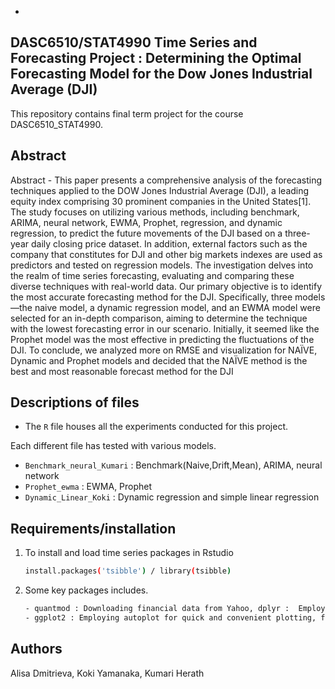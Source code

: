 -

## DASC6510/STAT4990 Time Series and Forecasting Project : Determining the Optimal Forecasting Model for the Dow Jones Industrial Average (DJI) 
This repository contains final term project for the course DASC6510_STAT4990. 


## Abstract  
Abstract - This paper presents a comprehensive analysis of the forecasting techniques applied to
the DOW Jones Industrial Average (DJI), a leading equity index comprising 30 prominent
companies in the United States[1]. The study focuses on utilizing various methods, including
benchmark, ARIMA, neural network, EWMA, Prophet, regression, and dynamic regression, to
predict the future movements of the DJI based on a three-year daily closing price dataset. In
addition, external factors such as the company that constitutes for DJI and other big markets
indexes are used as predictors and tested on regression models. The investigation delves into the
realm of time series forecasting, evaluating and comparing these diverse techniques with
real-world data. Our primary objective is to identify the most accurate forecasting method for the
DJI. Specifically, three models—the naive model, a dynamic regression model, and an EWMA
model were selected for an in-depth comparison, aiming to determine the technique with the
lowest forecasting error in our scenario. Initially, it seemed like the Prophet model was the most
effective in predicting the fluctuations of the DJI. To conclude, we analyzed more on RMSE and
visualization for NAÏVE, Dynamic and Prophet models and decided that the NAÏVE method is
the best and most reasonable forecast method for the DJI

## Descriptions of files 
- The `R` file houses all the experiments conducted for this project.

Each different file has tested with various models. 
- `Benchmark_neural_Kumari` : Benchmark(Naive,Drift,Mean), ARIMA, neural network
- `Prophet_ewma` : EWMA, Prophet
- `Dynamic_Linear_Koki` : Dynamic regression and simple linear regression 

## Requirements/installation 
1. To install and load time series packages in Rstudio 
   ```sh
   install.packages('tsibble') / library(tsibble) 
   ```
2. Some key packages includes.
   ```sh
   - quantmod : Downloading financial data from Yahoo, dplyr :  Employing the pipe operator (%>%) for seamless data manipulation,  tsibble:  Structuring and manipulating time series data efficiently.
   - ggplot2 : Employing autoplot for quick and convenient plotting, fable : Utilizing the model() function for time series modeling
   ```
   
## Authors
Alisa Dmitrieva, Koki Yamanaka, Kumari Herath
